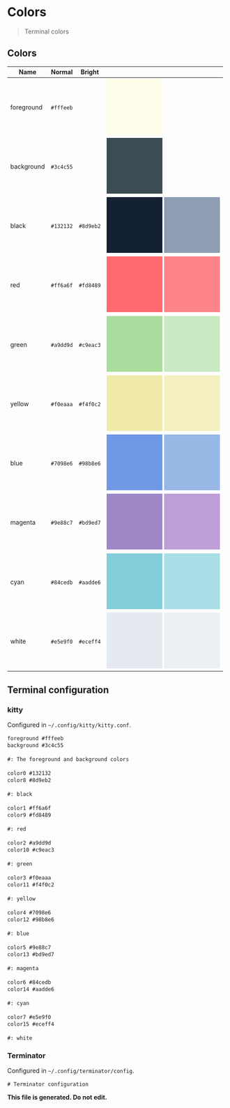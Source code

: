 # Colors

> Terminal colors

## Colors

| Name | Normal | Bright |   |
| ---- | ------ | ------ | - |
| foreground | `#fffeeb` | | ![foreground-normal](svg/foreground.normal.svg) |
| background | `#3c4c55` | | ![background-normal](svg/background.normal.svg) |
| black | `#132132` | `#8d9eb2` | ![black-normal](svg/black.normal.svg) ![black-bright](svg/black.bright.svg) |
| red | `#ff6a6f` | `#fd8489` | ![red-normal](svg/red.normal.svg) ![red-bright](svg/red.bright.svg) |
| green | `#a9dd9d` | `#c9eac3` | ![green-normal](svg/green.normal.svg) ![green-bright](svg/green.bright.svg) |
| yellow | `#f0eaaa` | `#f4f0c2` | ![yellow-normal](svg/yellow.normal.svg) ![yellow-bright](svg/yellow.bright.svg) |
| blue | `#7098e6` | `#98b8e6` | ![blue-normal](svg/blue.normal.svg) ![blue-bright](svg/blue.bright.svg) |
| magenta | `#9e88c7` | `#bd9ed7` | ![magenta-normal](svg/magenta.normal.svg) ![magenta-bright](svg/magenta.bright.svg) |
| cyan | `#84cedb` | `#aadde6` | ![cyan-normal](svg/cyan.normal.svg) ![cyan-bright](svg/cyan.bright.svg) |
| white | `#e5e9f0` | `#eceff4` | ![white-normal](svg/white.normal.svg) ![white-bright](svg/white.bright.svg) |


## Terminal configuration

### kitty

Configured in `~/.config/kitty/kitty.conf`.

```
foreground #fffeeb
background #3c4c55

#: The foreground and background colors

color0 #132132
color8 #8d9eb2

#: black

color1 #ff6a6f
color9 #fd8489

#: red

color2 #a9dd9d
color10 #c9eac3

#: green

color3 #f0eaaa
color11 #f4f0c2

#: yellow

color4 #7098e6
color12 #98b8e6

#: blue

color5 #9e88c7
color13 #bd9ed7

#: magenta

color6 #84cedb
color14 #aadde6

#: cyan

color7 #e5e9f0
color15 #eceff4

#: white

```

### Terminator

Configured in `~/.config/terminator/config`.

```
# Terminator configuration
```

**This file is generated. Do not edit.**
